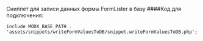 Сниппет для записи данных формы FormLister в базу
####Код для подключения:

    include MODX_BASE_PATH . 'assets/snippets/writeFormValuesToDB/snippet.writeFormValuesToDB.php';
    
